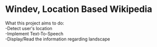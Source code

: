 # Windev, Location Based Wikipedia

What this project aims to do:
<br />-Detect user's location
<br />-Implement Text-To-Speech
<br />-Display/Read the information regarding landscape
